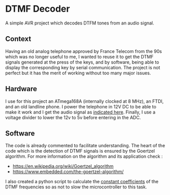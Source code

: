 # DTMF Decoder

A simple AVR project which decodes DTFM tones from an audio signal.

## Context

Having an old analog telephone approved by France Telecom from the 90s which was no longer useful to me, I wanted to reuse it to get the DTMF signals generated at the press of the keys, and by software, being able to display the corresponding key by serial communication. The project is not perfect but it has the merit of working without too many major issues.

## Hardware

I use for this project an ATmega168A (internally clocked at 8 MHz), an FTDI, and an old landline phone. I power the telephone in 12V DC to be able to make it work and I get the audio signal as [indicated here](http://pafgadget.free.fr/bidouillages/telephone-intercom.htm). Finally, I use a voltage divider to lower the 12v to 5v before entering in the ADC.

## Software

The code is already commented to facilitate understanding. The heart of the code which is the detection of DTMF signals is ensured by the Goertzel algorithm. 
For more information on the algorithm and its application check :
- https://en.wikipedia.org/wiki/Goertzel_algorithm
- https://www.embedded.com/the-goertzel-algorithm/

I also created a python script to calculate the [constant coefficients](https://github.com/Estylos/PhoneDTMF/blob/master/phoneDTMF.c#L15) of the DTMF frequencies so as not to slow the microcontroller to this task.